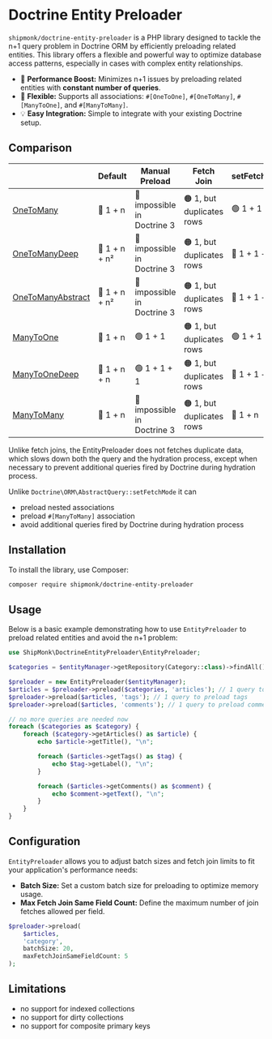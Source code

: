# Doctrine Entity Preloader

`shipmonk/doctrine-entity-preloader` is a PHP library designed to tackle the n+1 query problem in Doctrine ORM by efficiently preloading related entities. This library offers a flexible and powerful way to optimize database access patterns, especially in cases with complex entity relationships.

- :rocket: **Performance Boost:** Minimizes n+1 issues by preloading related entities with **constant number of queries**.
- :arrows_counterclockwise: **Flexible:** Supports all associations: `#[OneToOne]`, `#[OneToMany]`, `#[ManyToOne]`, and `#[ManyToMany]`.
- :bulb: **Easy Integration:** Simple to integrate with your existing Doctrine setup.


## Comparison

|                                                                        | Default                 | Manual Preload                        | Fetch Join                             | setFetchMode            | **EntityPreloader**                            |
|------------------------------------------------------------------------|-------------------------|---------------------------------------|----------------------------------------|-------------------------|------------------------------------------------|
| [OneToMany](tests/EntityPreloadBlogOneHasManyTest.php)                 | :red_circle: 1 + n      | :red_circle: impossible in Doctrine 3 | :orange_circle: 1, but duplicates rows | :green_circle: 1 + 1    | :green_circle: 1 + 1                           |
| [OneToManyDeep](tests/EntityPreloadBlogOneHasManyDeepTest.php)         | :red_circle: 1 + n + n² | :red_circle: impossible in Doctrine 3 | :orange_circle: 1, but duplicates rows | :red_circle: 1 + 1 + n² | :green_circle: 1 + 1 + 1                       |
| [OneToManyAbstract](tests/EntityPreloadBlogOneHasManyAbstractTest.php) | :red_circle: 1 + n + n² | :red_circle: impossible in Doctrine 3 | :orange_circle: 1, but duplicates rows | :red_circle: 1 + 1 + n² | :orange_circle: 1 + 1 + 1, but duplicates rows |
| [ManyToOne](tests/EntityPreloadBlogManyHasOneTest.php)                 | :red_circle: 1 + n      | :green_circle: 1 + 1                  | :orange_circle: 1, but duplicates rows | :green_circle: 1 + 1    | :green_circle: 1 + 1                           |
| [ManyToOneDeep](tests/EntityPreloadBlogManyHasOneDeepTest.php)         | :red_circle: 1 + n + n  | :green_circle: 1 + 1 + 1              | :orange_circle: 1, but duplicates rows | :red_circle: 1 + 1 + n  | :green_circle: 1 + 1 + 1                       |
| [ManyToMany](tests/EntityPreloadBlogManyHasManyTest.php)               | :red_circle: 1 + n      | :red_circle: impossible in Doctrine 3 | :orange_circle: 1, but duplicates rows | :red_circle: 1 + n      | :green_circle: 1 + 1                           |

Unlike fetch joins, the EntityPreloader does not fetches duplicate data, which slows down both the query and the hydration process, except when necessary to prevent additional queries fired by Doctrine during hydration process.

Unlike `Doctrine\ORM\AbstractQuery::setFetchMode` it can

* preload nested associations
* preload `#[ManyToMany]` association
* avoid additional queries fired by Doctrine during hydration process


## Installation

To install the library, use Composer:

```sh
composer require shipmonk/doctrine-entity-preloader
```

## Usage

Below is a basic example demonstrating how to use `EntityPreloader` to preload related entities and avoid the n+1 problem:

```php
use ShipMonk\DoctrineEntityPreloader\EntityPreloader;

$categories = $entityManager->getRepository(Category::class)->findAll();

$preloader = new EntityPreloader($entityManager);
$articles = $preloader->preload($categories, 'articles'); // 1 query to preload articles
$preloader->preload($articles, 'tags'); // 1 query to preload tags
$preloader->preload($articles, 'comments'); // 1 query to preload comments

// no more queries are needed now
foreach ($categories as $category) {
    foreach ($category->getArticles() as $article) {
        echo $article->getTitle(), "\n";

        foreach ($articles->getTags() as $tag) {
            echo $tag->getLabel(), "\n";
        }

        foreach ($articles->getComments() as $comment) {
            echo $comment->getText(), "\n";
        }
    }
}
```

## Configuration

`EntityPreloader` allows you to adjust batch sizes and fetch join limits to fit your application's performance needs:

- **Batch Size:** Set a custom batch size for preloading to optimize memory usage.
- **Max Fetch Join Same Field Count:** Define the maximum number of join fetches allowed per field.

```php
$preloader->preload(
    $articles,
    'category',
    batchSize: 20,
    maxFetchJoinSameFieldCount: 5
);
```


## Limitations

- no support for indexed collections
- no support for dirty collections
- no support for composite primary keys
